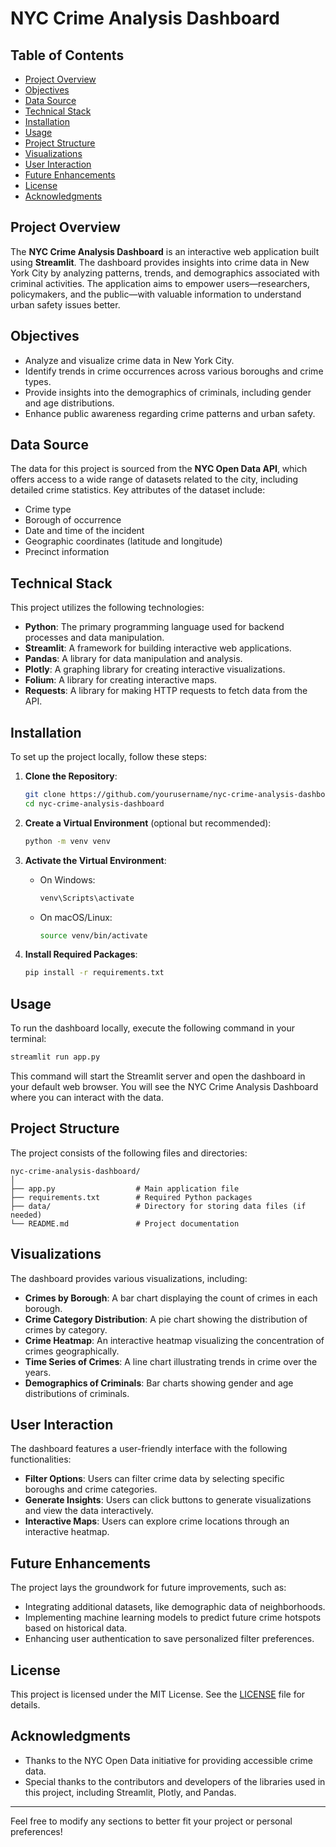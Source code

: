 

# NYC Crime Analysis Dashboard

## Table of Contents
- [Project Overview](#project-overview)
- [Objectives](#objectives)
- [Data Source](#data-source)
- [Technical Stack](#technical-stack)
- [Installation](#installation)
- [Usage](#usage)
- [Project Structure](#project-structure)
- [Visualizations](#visualizations)
- [User Interaction](#user-interaction)
- [Future Enhancements](#future-enhancements)
- [License](#license)
- [Acknowledgments](#acknowledgments)

## Project Overview
The **NYC Crime Analysis Dashboard** is an interactive web application built using **Streamlit**. The dashboard provides insights into crime data in New York City by analyzing patterns, trends, and demographics associated with criminal activities. The application aims to empower users—researchers, policymakers, and the public—with valuable information to understand urban safety issues better.

## Objectives
- Analyze and visualize crime data in New York City.
- Identify trends in crime occurrences across various boroughs and crime types.
- Provide insights into the demographics of criminals, including gender and age distributions.
- Enhance public awareness regarding crime patterns and urban safety.

## Data Source
The data for this project is sourced from the **NYC Open Data API**, which offers access to a wide range of datasets related to the city, including detailed crime statistics. Key attributes of the dataset include:
- Crime type
- Borough of occurrence
- Date and time of the incident
- Geographic coordinates (latitude and longitude)
- Precinct information

## Technical Stack
This project utilizes the following technologies:
- **Python**: The primary programming language used for backend processes and data manipulation.
- **Streamlit**: A framework for building interactive web applications.
- **Pandas**: A library for data manipulation and analysis.
- **Plotly**: A graphing library for creating interactive visualizations.
- **Folium**: A library for creating interactive maps.
- **Requests**: A library for making HTTP requests to fetch data from the API.

## Installation
To set up the project locally, follow these steps:

1. **Clone the Repository**:
   ```bash
   git clone https://github.com/yourusername/nyc-crime-analysis-dashboard.git
   cd nyc-crime-analysis-dashboard
   ```

2. **Create a Virtual Environment** (optional but recommended):
   ```bash
   python -m venv venv
   ```

3. **Activate the Virtual Environment**:
   - On Windows:
     ```bash
     venv\Scripts\activate
     ```
   - On macOS/Linux:
     ```bash
     source venv/bin/activate
     ```

4. **Install Required Packages**:
   ```bash
   pip install -r requirements.txt
   ```

## Usage
To run the dashboard locally, execute the following command in your terminal:
```bash
streamlit run app.py
```
This command will start the Streamlit server and open the dashboard in your default web browser. You will see the NYC Crime Analysis Dashboard where you can interact with the data.

## Project Structure
The project consists of the following files and directories:
```
nyc-crime-analysis-dashboard/
│
├── app.py                  # Main application file
├── requirements.txt        # Required Python packages
├── data/                   # Directory for storing data files (if needed)
└── README.md               # Project documentation
```

## Visualizations
The dashboard provides various visualizations, including:
- **Crimes by Borough**: A bar chart displaying the count of crimes in each borough.
- **Crime Category Distribution**: A pie chart showing the distribution of crimes by category.
- **Crime Heatmap**: An interactive heatmap visualizing the concentration of crimes geographically.
- **Time Series of Crimes**: A line chart illustrating trends in crime over the years.
- **Demographics of Criminals**: Bar charts showing gender and age distributions of criminals.

## User Interaction
The dashboard features a user-friendly interface with the following functionalities:
- **Filter Options**: Users can filter crime data by selecting specific boroughs and crime categories.
- **Generate Insights**: Users can click buttons to generate visualizations and view the data interactively.
- **Interactive Maps**: Users can explore crime locations through an interactive heatmap.

## Future Enhancements
The project lays the groundwork for future improvements, such as:
- Integrating additional datasets, like demographic data of neighborhoods.
- Implementing machine learning models to predict future crime hotspots based on historical data.
- Enhancing user authentication to save personalized filter preferences.

## License
This project is licensed under the MIT License. See the [LICENSE](LICENSE) file for details.

## Acknowledgments
- Thanks to the NYC Open Data initiative for providing accessible crime data.
- Special thanks to the contributors and developers of the libraries used in this project, including Streamlit, Plotly, and Pandas.

---

Feel free to modify any sections to better fit your project or personal preferences!

